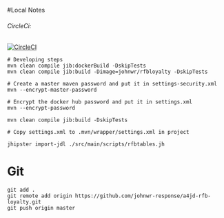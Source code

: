 #Local Notes

###### CircleCi:

[![CircleCI](https://circleci.com/gh/johnwr-response/a4jd-rfb-loyalty/tree/start01.svg?style=svg)](https://circleci.com/gh/johnwr-response/a4jd-rfb-loyalty/tree/start01)

```
# Developing steps
mvn clean compile jib:dockerBuild -DskipTests
mvn clean compile jib:build -Dimage=johnwr/rfbloyalty -DskipTests

# Create a master maven password and put it in settings-security.xml
mvn --encrypt-master-password

# Encrypt the docker hub password and put it in settings.xml
mvn --encrypt-password

mvn clean compile jib:build -DskipTests

# Copy settings.xml to .mvn/wrapper/settings.xml in project

jhipster import-jdl ./src/main/scripts/rfbtables.jh

```

# Git

```
git add .
git remote add origin https://github.com/johnwr-response/a4jd-rfb-loyalty.git
git push origin master
```
